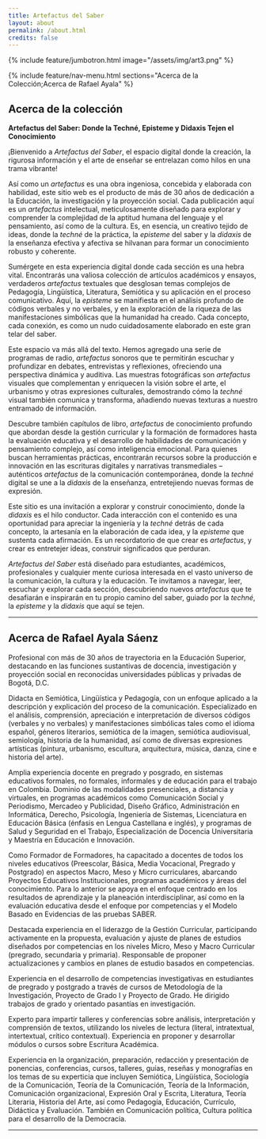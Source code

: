 ```yaml
---
title: Artefactus del Saber
layout: about
permalink: /about.html
credits: false
---
```

{% include feature/jumbotron.html image="/assets/img/art3.png" %}

{% include feature/nav-menu.html sections="Acerca de la Colección;Acerca de Rafael Ayala" %}

## Acerca de la colección

**Artefactus del Saber: Donde la Techné, Episteme y Didaxis Tejen el Conocimiento**

¡Bienvenido a *Artefactus del Saber*, el espacio digital donde la creación, la rigurosa información y el arte de enseñar se entrelazan como hilos en una trama vibrante!

Así como un *artefactus* es una obra ingeniosa, concebida y elaborada con habilidad, este sitio web es el producto de más de 30 años de dedicación a la Educación, la investigación y la proyección social. Cada publicación aquí es un *artefactus* intelectual, meticulosamente diseñado para explorar y comprender la complejidad de la aptitud humana del lenguaje y el pensamiento, así como de la cultura. Es, en esencia, un creativo tejido de ideas, donde la *techné* de la práctica, la *episteme* del saber y la *didaxis* de la enseñanza efectiva y afectiva se hilvanan para formar un conocimiento robusto y coherente.

Sumérgete en esta experiencia digital donde cada sección es una hebra vital. Encontrarás una valiosa colección de artículos académicos y ensayos, verdaderos *artefactus* textuales que desglosan temas complejos de Pedagogía, Lingüística, Literatura, Semiótica y su aplicación en el proceso comunicativo. Aquí, la *episteme* se manifiesta en el análisis profundo de códigos verbales y no verbales, y en la exploración de la riqueza de las manifestaciones simbólicas que la humanidad ha creado. Cada concepto, cada conexión, es como un nudo cuidadosamente elaborado en este gran telar del saber.

Este espacio va más allá del texto. Hemos agregado una serie de programas de radio, *artefactus* sonoros que te permitirán escuchar y profundizar en debates, entrevistas y reflexiones, ofreciendo una perspectiva dinámica y auditiva. Las muestras fotográficas son *artefactus* visuales que complementan y enriquecen la visión sobre el arte, el urbanismo y otras expresiones culturales, demostrando cómo la *techné* visual también comunica y transforma, añadiendo nuevas texturas a nuestro entramado de información.

Descubre también capítulos de libro, *artefactus* de conocimiento profundo que abordan desde la gestión curricular y la formación de formadores hasta la evaluación educativa y el desarrollo de habilidades de comunicación y pensamiento complejo, así como inteligencia emocional. Para quienes buscan herramientas prácticas, encontrarán recursos sobre la producción e innovación en las escrituras digitales y narrativas transmediales – auténticos *artefactus* de la comunicación contemporánea, donde la *techné* digital se une a la *didaxis* de la enseñanza, entretejiendo nuevas formas de expresión.

Este sitio es una invitación a explorar y construir conocimiento, donde la *didaxis* es el hilo conductor. Cada interacción con el contenido es una oportunidad para apreciar la ingeniería y la *techné* detrás de cada concepto, la artesanía en la elaboración de cada idea, y la *episteme* que sustenta cada afirmación. Es un recordatorio de que crear es *artefactus*, y crear es entretejer ideas, construir significados que perduran.

*Artefactus del Saber* está diseñado para estudiantes, académicos, profesionales y cualquier mente curiosa interesada en el vasto universo de la comunicación, la cultura y la educación. Te invitamos a navegar, leer, escuchar y explorar cada sección, descubriendo nuevos *artefactus* que te desafiarán e inspirarán en tu propio camino del saber, guiado por la *techné*, la *episteme* y la *didaxis* que aquí se tejen.

---

## Acerca de Rafael Ayala Sáenz

Profesional con más de 30 años de trayectoria en la Educación Superior, destacando en las funciones sustantivas de docencia, investigación y proyección social en reconocidas universidades públicas y privadas de Bogotá, D.C.

Didacta en Semiótica, Lingüística y Pedagogía, con un enfoque aplicado a la descripción y explicación del proceso de la comunicación. Especializado en el análisis, comprensión, apreciación e interpretación de diversos códigos (verbales y no verbales) y manifestaciones simbólicas tales como el idioma español, géneros literarios, semiótica de la imagen, semiótica audiovisual, semiología, historia de la humanidad, así como de diversas expresiones artísticas (pintura, urbanismo, escultura, arquitectura, música, danza, cine e historia del arte).

Amplia experiencia docente en pregrado y posgrado, en sistemas educativos formales, no formales, informales y de educación para el trabajo en Colombia. Dominio de las modalidades presenciales, a distancia y virtuales, en programas académicos como Comunicación Social y Periodismo, Mercadeo y Publicidad, Diseño Gráfico, Administración en Informática, Derecho, Psicología, Ingeniería de Sistemas, Licenciatura en Educación Básica (énfasis en Lengua Castellana e inglés), y programas de Salud y Seguridad en el Trabajo, Especialización de Docencia Universitaria y Maestría en Educación e Innovación.

Como Formador de Formadores, ha capacitado a docentes de todos los niveles educativos (Preescolar, Básica, Media Vocacional, Pregrado y Postgrado) en aspectos Macro, Meso y Micro curriculares, abarcando Proyectos Educativos Institucionales, programas académicos y áreas del conocimiento. Para lo anterior se apoya en el enfoque centrado en los resultados de aprendizaje y la planeación interdisciplinar, así como en la evaluación educativa desde el enfoque por competencias y el Modelo Basado en Evidencias de las pruebas SABER.

Destacada experiencia en el liderazgo de la Gestión Curricular, participando activamente en la propuesta, evaluación y ajuste de planes de estudios diseñados por competencias en los niveles Micro, Meso y Macro Curricular (pregrado, secundaria y primaria). Responsable de proponer actualizaciones y cambios en planes de estudio basados en competencias.

Experiencia en el desarrollo de competencias investigativas en estudiantes de pregrado y postgrado a través de cursos de Metodología de la Investigación, Proyecto de Grado I y Proyecto de Grado. He dirigido trabajos de grado y orientado pasantías en investigación.

Experto para impartir talleres y conferencias sobre análisis, interpretación y comprensión de textos, utilizando los niveles de lectura (literal, intratextual, intertextual, crítico contextual). Experiencia en proponer y desarrollar módulos o cursos sobre Escritura Académica.

Experiencia en la organización, preparación, redacción y presentación de ponencias, conferencias, cursos, talleres, guías, reseñas y monografías en los temas de su experticia que incluyen Semiótica, Lingüística, Sociología de la Comunicación, Teoría de la Comunicación, Teoría de la Información, Comunicación organizacional, Expresión Oral y Escrita, Literatura, Teoría Literaria, Historia del Arte, así como Pedagogía, Educación, Currículo, Didáctica y Evaluación. También en Comunicación política, Cultura política para el desarrollo de la Democracia.

---
